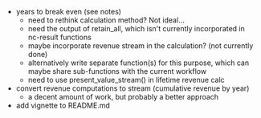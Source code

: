 
- years to break even (see notes)
    + need to rethink calculation method? Not ideal...
    + need the output of retain_all, which isn't currently incorporated in nc-result functions
    + maybe incorporate revenue stream in the calculation? (not currently done)
    + alternatively write separate function(s) for this purpose, which can maybe share sub-functions with the current workflow
    + need to use present_value_stream() in lifetime revenue calc
- convert revenue computations to stream (cumulative revenue by year)
    + a decent amount of work, but probably a better approach
- add vignette to README.md
